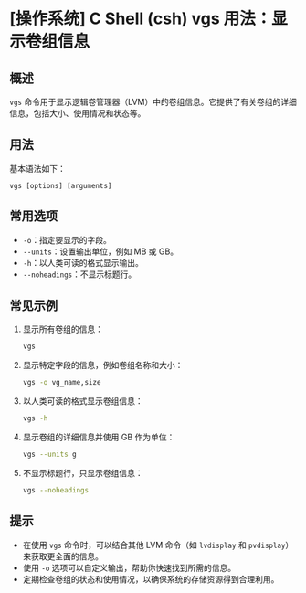 # [操作系统] C Shell (csh) vgs 用法：显示卷组信息

## 概述
`vgs` 命令用于显示逻辑卷管理器（LVM）中的卷组信息。它提供了有关卷组的详细信息，包括大小、使用情况和状态等。

## 用法
基本语法如下：
```
vgs [options] [arguments]
```

## 常用选项
- `-o`：指定要显示的字段。
- `--units`：设置输出单位，例如 MB 或 GB。
- `-h`：以人类可读的格式显示输出。
- `--noheadings`：不显示标题行。

## 常见示例
1. 显示所有卷组的信息：
   ```bash
   vgs
   ```

2. 显示特定字段的信息，例如卷组名称和大小：
   ```bash
   vgs -o vg_name,size
   ```

3. 以人类可读的格式显示卷组信息：
   ```bash
   vgs -h
   ```

4. 显示卷组的详细信息并使用 GB 作为单位：
   ```bash
   vgs --units g
   ```

5. 不显示标题行，只显示卷组信息：
   ```bash
   vgs --noheadings
   ```

## 提示
- 在使用 `vgs` 命令时，可以结合其他 LVM 命令（如 `lvdisplay` 和 `pvdisplay`）来获取更全面的信息。
- 使用 `-o` 选项可以自定义输出，帮助你快速找到所需的信息。
- 定期检查卷组的状态和使用情况，以确保系统的存储资源得到合理利用。